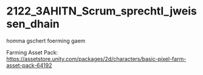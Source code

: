 # 2122_3AHITN_Scrum_sprechtl_jweissen_dhain
homma gschert foerming gaem

Farming Asset Pack: https://assetstore.unity.com/packages/2d/characters/basic-pixel-farm-asset-pack-64192 
